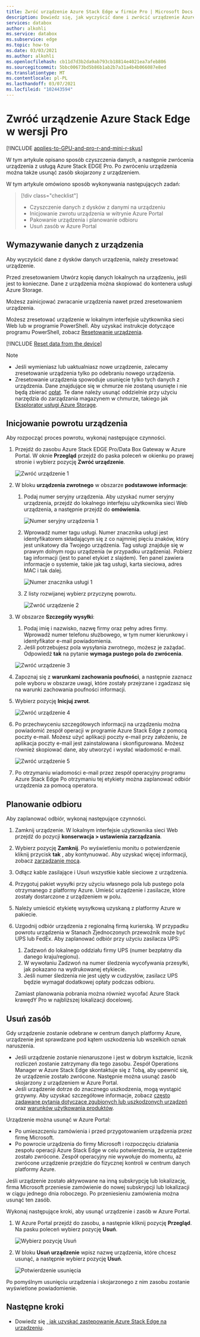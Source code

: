 ```yaml
---
title: Zwróć urządzenie Azure Stack Edge w firmie Pro | Microsoft Docs
description: Dowiedz się, jak wyczyścić dane i zwrócić urządzenie Azure Stack EDGE Pro, a następnie usuń zasób skojarzony z urządzeniem.
services: databox
author: alkohli
ms.service: databox
ms.subservice: edge
ms.topic: how-to
ms.date: 03/03/2021
ms.author: alkohli
ms.openlocfilehash: cb11d7d3b2da9ab793cb18814e4021ea7afeb806
ms.sourcegitcommit: 5bbc00673bd5b86b1ab2b7a31a4b4b066087e8ed
ms.translationtype: MT
ms.contentlocale: pl-PL
ms.lasthandoff: 03/07/2021
ms.locfileid: "102443594"
---
```

# <a name="return-your-azure-stack-edge-pro-device"></a>Zwróć urządzenie Azure Stack Edge w wersji Pro

[!INCLUDE [applies-to-GPU-and-pro-r-and-mini-r-skus](../../includes/azure-stack-edge-applies-to-gpu-pro-r-mini-r-sku.md)]

W tym artykule opisano sposób czyszczenia danych, a następnie zwrócenia urządzenia z usługą Azure Stack EDGE Pro. Po zwróceniu urządzenia można także usunąć zasób skojarzony z urządzeniem.

W tym artykule omówiono sposób wykonywania następujących zadań:

> [!div class="checklist"]
>
> * Czyszczenie danych z dysków z danymi na urządzeniu
> * Inicjowanie zwrotu urządzenia w witrynie Azure Portal
> * Pakowanie urządzenia i planowanie odbioru
> * Usuń zasób w Azure Portal

## <a name="erase-data-from-the-device"></a>Wymazywanie danych z urządzenia

Aby wyczyścić dane z dysków danych urządzenia, należy zresetować urządzenie.

Przed zresetowaniem Utwórz kopię danych lokalnych na urządzeniu, jeśli jest to konieczne. Dane z urządzenia można skopiować do kontenera usługi Azure Storage. 

Możesz zainicjować zwracanie urządzenia nawet przed zresetowaniem urządzenia.

Możesz zresetować urządzenie w lokalnym interfejsie użytkownika sieci Web lub w programie PowerShell. Aby uzyskać instrukcje dotyczące programu PowerShell, zobacz [Resetowanie urządzenia](./azure-stack-edge-connect-powershell-interface.md#reset-your-device).

[!INCLUDE [Reset data from the device](../../includes/azure-stack-edge-device-reset.md)]

> [!NOTE]
> - Jeśli wymieniasz lub uaktualniasz nowe urządzenie, zalecamy zresetowanie urządzenia tylko po odebraniu nowego urządzenia.
> - Zresetowanie urządzenia spowoduje usunięcie tylko tych danych z urządzenia. Dane znajdujące się w chmurze nie zostaną usunięte i nie będą zbierać [opłat](https://azure.microsoft.com/pricing/details/storage/). Te dane należy usunąć oddzielnie przy użyciu narzędzia do zarządzania magazynem w chmurze, takiego jak [Eksplorator usługi Azure Storage](https://azure.microsoft.com/features/storage-explorer/).

## <a name="initiate-device-return"></a>Inicjowanie powrotu urządzenia

Aby rozpocząć proces powrotu, wykonaj następujące czynności.

1. Przejdź do zasobu Azure Stack EDGE Pro/Data Box Gateway w Azure Portal. W oknie **Przegląd** przejdź do paska poleceń w okienku po prawej stronie i wybierz pozycję **Zwróć urządzenie**. 

    ![Zwróć urządzenie 1](media/azure-stack-edge-return-device/return-device-1.png)  

2. W bloku **urządzenia zwrotnego** w obszarze **podstawowe informacje**:

    1. Podaj numer seryjny urządzenia. Aby uzyskać numer seryjny urządzenia, przejdź do lokalnego interfejsu użytkownika sieci Web urządzenia, a następnie przejdź do **omówienia**.  
    
       ![Numer seryjny urządzenia 1](media/azure-stack-edge-return-device/device-serial-number-1.png) 

    2. Wprowadź numer tagu usługi. Numer znacznika usługi jest identyfikatorem składającym się z co najmniej pięciu znaków, który jest unikatowy dla Twojego urządzenia. Tag usługi znajduje się w prawym dolnym rogu urządzenia (w przypadku urządzenia). Pobierz tag informacji (jest to panel etykiet z slajdem). Ten panel zawiera informacje o systemie, takie jak tag usługi, karta sieciowa, adres MAC i tak dalej. 
    
       ![Numer znacznika usługi 1](media/azure-stack-edge-return-device/service-tag-number-1.png)

    3. Z listy rozwijanej wybierz przyczynę powrotu.

       ![Zwróć urządzenie 2](media/azure-stack-edge-return-device/return-device-2.png) 

3. W obszarze **Szczegóły wysyłki**:

    1. Podaj imię i nazwisko, nazwę firmy oraz pełny adres firmy. Wprowadź numer telefonu służbowego, w tym numer kierunkowy i identyfikator e-mail powiadomienia.
    2. Jeśli potrzebujesz pola wysyłania zwrotnego, możesz je zażądać. Odpowiedź **tak** na pytanie **wymaga pustego pola do zwrócenia**.

    ![Zwróć urządzenie 3](media/azure-stack-edge-return-device/return-device-3.png)

4. Zapoznaj się z **warunkami zachowania poufności**, a następnie zaznacz pole wyboru w obszarze uwagi, które zostały przejrzane i zgadzasz się na warunki zachowania poufności informacji.

5. Wybierz pozycję **Inicjuj zwrot**.

    ![Zwróć urządzenie 4](media/azure-stack-edge-return-device/return-device-4.png) 

6. Po przechwyceniu szczegółowych informacji na urządzeniu można powiadomić zespół operacji w programie Azure Stack Edge z pomocą poczty e-mail. Możesz użyć aplikacji poczty e-mail przy założeniu, że aplikacja poczty e-mail jest zainstalowana i skonfigurowana. Możesz również skopiować dane, aby utworzyć i wysłać wiadomość e-mail.

    ![Zwróć urządzenie 5](media/azure-stack-edge-return-device/return-device-5.png) 

7. Po otrzymaniu wiadomości e-mail przez zespół operacyjny programu Azure Stack Edge Po otrzymaniu tej etykiety można zaplanować odbiór urządzenia za pomocą operatora. 

## <a name="schedule-a-pickup"></a>Planowanie odbioru

Aby zaplanować odbiór, wykonaj następujące czynności.

1. Zamknij urządzenie. W lokalnym interfejsie użytkownika sieci Web przejdź do pozycji **konserwacja > ustawienia zarządzania**.
2. Wybierz pozycję **Zamknij**. Po wyświetleniu monitu o potwierdzenie kliknij przycisk **tak** , aby kontynuować. Aby uzyskać więcej informacji, zobacz [zarządzanie mocą](../databox-gateway/data-box-gateway-manage-access-power-connectivity-mode.md#manage-power).
3. Odłącz kable zasilające i Usuń wszystkie kable sieciowe z urządzenia.
4. Przygotuj pakiet wysyłki przy użyciu własnego pola lub pustego pola otrzymanego z platformy Azure. Umieść urządzenie i zasilacze, które zostały dostarczone z urządzeniem w polu.
5. Należy umieścić etykietę wysyłkową uzyskaną z platformy Azure w pakiecie.
6. Uzgodnij odbiór urządzenia z regionalną firmą kurierską. W przypadku powrotu urządzenia w Stanach Zjednoczonych przewoźnik może być UPS lub FedEx. Aby zaplanować odbiór przy użyciu zasilacza UPS:

    1. Zadzwoń do lokalnego oddziału firmy UPS (numer bezpłatny dla danego kraju/regionu).
    2. W wywołaniu Zadzwoń na numer śledzenia wycofywania przesyłki, jak pokazano na wydrukowanej etykiecie.
    3. Jeśli numer śledzenia nie jest ujęty w cudzysłów, zasilacz UPS będzie wymagał dodatkowej opłaty podczas odbioru.

    Zamiast planowania pobrania można również wycofać Azure Stack krawędY Pro w najbliższej lokalizacji docelowej.

## <a name="delete-the-resource"></a>Usuń zasób

Gdy urządzenie zostanie odebrane w centrum danych platformy Azure, urządzenie jest sprawdzane pod kątem uszkodzenia lub wszelkich oznak naruszenia.

- Jeśli urządzenie zostanie nienaruszone i jest w dobrym kształcie, licznik rozliczeń zostanie zatrzymany dla tego zasobu. Zespół Operations Manager w Azure Stack Edge skontaktuje się z Tobą, aby upewnić się, że urządzenie zostało zwrócone. Następnie można usunąć zasób skojarzony z urządzeniem w Azure Portal.
- Jeśli urządzenie dotrze do znacznego uszkodzenia, mogą wystąpić grzywny. Aby uzyskać szczegółowe informacje, zobacz [często zadawane pytania dotyczące zgubionych lub uszkodzonych urządzeń](https://azure.microsoft.com/pricing/details/databox/edge/) oraz [warunków użytkowania produktów](https://www.microsoft.com/licensing/product-licensing/products).  


Urządzenie można usunąć w Azure Portal:

- Po umieszczeniu zamówienia i przed przygotowaniem urządzenia przez firmę Microsoft.
- Po powrocie urządzenia do firmy Microsoft i rozpoczęciu działania zespołu operacji Azure Stack Edge w celu potwierdzenia, że urządzenie zostało zwrócone. Zespół operacyjny nie wywołuje do momentu, aż zwrócone urządzenie przejdzie do fizycznej kontroli w centrum danych platformy Azure.

Jeśli urządzenie zostało aktywowane na inną subskrypcję lub lokalizację, firma Microsoft przeniesie zamówienie do nowej subskrypcji lub lokalizacji w ciągu jednego dnia roboczego. Po przeniesieniu zamówienia można usunąć ten zasób.


Wykonaj następujące kroki, aby usunąć urządzenie i zasób w Azure Portal.

1. W Azure Portal przejdź do zasobu, a następnie kliknij pozycję **Przegląd**. Na pasku poleceń wybierz pozycję **Usuń**.

    ![Wybierz pozycję Usuń](media/azure-stack-edge-return-device/delete-resource-1.png)

2. W bloku **Usuń urządzenie** wpisz nazwę urządzenia, które chcesz usunąć, a następnie wybierz pozycję **Usuń**.

    ![Potwierdzenie usunięcia](media/azure-stack-edge-return-device/delete-resource-2.png)

Po pomyślnym usunięciu urządzenia i skojarzonego z nim zasobu zostanie wyświetlone powiadomienie.


## <a name="next-steps"></a>Następne kroki

- Dowiedz się [, jak uzyskać zastępowanie Azure Stack Edge na urządzeniu](azure-stack-edge-replace-device.md).